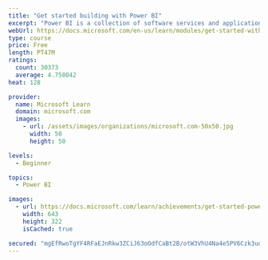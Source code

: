 ```yaml
---
title: "Get started building with Power BI"
excerpt: "Power BI is a collection of software services and applications that let you connect to all sorts of data sources and create compelling visuals and reports. You can benefit from receiving those reports, or you can share them with others inside or outside your organization. Learn the basics of Power BI, how its services and applications work together, and how they can be used to create or experience compelling visuals and analytics based on your data."
webUrl: https://docs.microsoft.com/en-us/learn/modules/get-started-with-power-bi/
type: course
price: Free
length: PT47M
ratings:
  count: 30373
  average: 4.758042
heat: 128

provider:
  name: Microsoft Learn
  domain: microsoft.com
  images:
    - url: /assets/images/organizations/microsoft.com-50x50.jpg
      width: 50
      height: 50

levels:
  - Beginner

topics:
  - Power BI

images:
  - url: https://docs.microsoft.com/learn/achievements/get-started-power-bi-social.png
    width: 643
    height: 322
    isCached: true

secured: "mgEfRwoTgYF4RFaEJnRkw3ZCiJ63oOdfCaBt2B/otW3VhU4Na4e5PV6Czk3uqASRR2+RCSMEM2jjEluLNryC+vIQaCoHW0QiFsqBzTTVNm7N+R7cknLkApU34H3rJrhw2enQSRVWc6M4J4URU/KdxwEbRfDrVF2UNXAgIAq5SUiXWs+0v7xF7xQk7zb7NISKkz1nAhZaFPUmqMod20QHDoSFxvczJPm1A/ynTnbwuVF7d7M6Tale5y/UH6alo/61Lh2BvHHUzlDUPAS+jChb1zElPwHiYNoo9XxWuKgZhtnjG6HxpxsArpLEC8gYWm1z9rhB1cuLTuHKW5swv7Wj+ScVIRkaJaY065jNt+yUU7YSRda2zyo7GBOcFaV+CfAWiDSC4T584qFYE5uRnYfQc32cz9IRCZc90zCaRYDzDFckVTnx6m3rXkxa8PLA/THP;4iRfjhS6Z9j6Uup5/vZyXw=="
---
```


